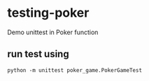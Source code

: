 # testing-poker
Demo unittest in Poker function

## run test using
```
python -m unittest poker_game.PokerGameTest
```
